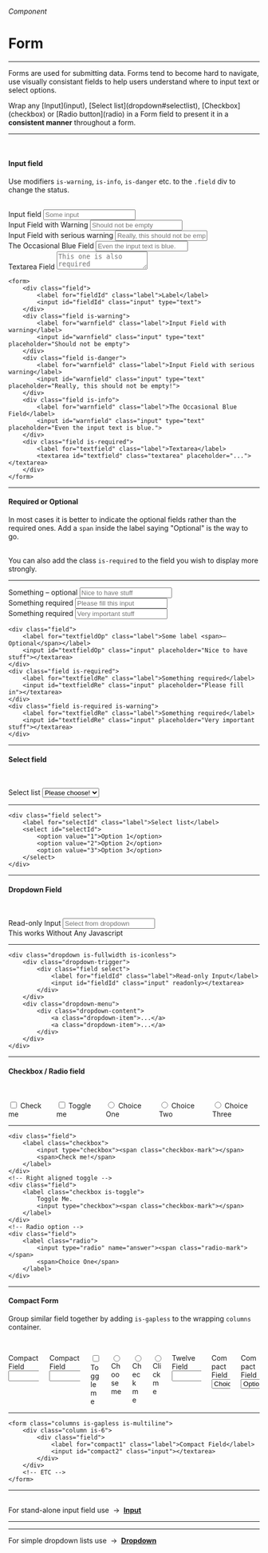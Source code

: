 <h6 class="is-uppercase has-text-grey has-text-weight-medium is-size-6 is-size-7-mobile">Component</h6>
<h1 class="title is-family-secondary is-size-2-mobile">Form</h1>
<hr class="is-visible is-size-4">
<p class="subtitle is-family-secondary has-text-dark">
    <span class="has-text-weight-semibold">Forms</span> are used for submitting data. Forms tend to become hard to navigate, use visually consistant fields to help users understand where to input text or select options.
</p>
<p class="subtitle is-family-secondary has-text-dark">Wrap any [Input](input), [Select list](dropdown#selectlist), [Checkbox](checkbox) or [Radio button](radio) in a Form field to present it in a <strong>consistent manner</strong> throughout a form.</p>
<hr class="is-visible is-size-4"><br>

<h4 class="title is-family-primary"><strong>Input field</strong></h4>

Use modifiers `is-warning`, `is-info`, `is-danger` etc. to the `.field` div to change the status.

<br>

<form class="box is-well is-large is-marginless is-radiusless-b" spellcheck="false" autocomplete="on" action="/action_page.php" method="get">
    <div class="field">
        <label for="email" class="label">Input field</label>
        <input id="email" name="email" class="input" type="text" placeholder="Some input">
    </div>
    <div class="field is-warning">
        <label for="warnfield" class="label">Input Field with Warning</label>
        <input id="warnfield" class="input" type="text" placeholder="Should not be empty">
    </div>
    <div class="field is-danger">
        <label for="dangerfield" class="label">Input Field with serious warning</label>
        <input id="dangerfield" class="input" type="text" placeholder="Really, this should not be empty!">
    </div>
    <div class="field is-info">
        <label for="infofield" class="label">The Occasional Blue Field</label>
        <input id="infofield" class="input" type="text" placeholder="Even the input text is blue.">
    </div>
    <div class="field is-required">
        <label for="textfield" class="label">Textarea Field</label>
        <textarea id="textfield" rows="2" class="textarea" placeholder="This one is also required"></textarea>
    </div>
</form>

    <form>
        <div class="field">
            <label for="fieldId" class="label">Label</label>
            <input id="fieldId" class="input" type="text">
        </div>
        <div class="field is-warning">
            <label for="warnfield" class="label">Input Field with warning</label>
            <input id="warnfield" class="input" type="text" placeholder="Should not be empty">
        </div>
        <div class="field is-danger">
            <label for="warnfield" class="label">Input Field with serious warning</label>
            <input id="warnfield" class="input" type="text" placeholder="Really, this should not be empty!">
        </div>
        <div class="field is-info">
            <label for="warnfield" class="label">The Occasional Blue Field</label>
            <input id="warnfield" class="input" type="text" placeholder="Even the input text is blue.">
        </div>
        <div class="field is-required">
            <label for="textfield" class="label">Textarea</label>
            <textarea id="textfield" class="textarea" placeholder="..."></textarea>
        </div>
    </form>
<hr class="is-visible is-size-1">
<h4 class="title is-family-primary"><strong>Required or Optional</strong></h4>

In most cases it is better to indicate the optional fields rather than the required ones. Add a `span` inside the label saying "Optional" is the way to go.

<br>You can also add the class `is-required` to the field you wish to display more strongly.

<hr>

<div class="box is-well is-medium is-marginless is-radiusless-b">
    <form class="columns">
        <div class="column is-4">
            <div class="field">
                <label for="textfieldOp" class="label">Something <span>– optional</span></label>
                <input id="textfieldOp" class="input" placeholder="Nice to have stuff"></textarea>
            </div>
        </div>
        <div class="column is-4">
            <div class="field is-required">
                <label for="textfieldRe" class="label">Something required</label>
                <input id="textfieldRe" class="input" placeholder="Please fill this input"></textarea>
            </div>
        </div>
        <div class="column is-4">
            <div class="field is-required is-warning">
                <label for="textfieldRe" class="label">Something required</label>
                <input id="textfieldRe" class="input" placeholder="Very important stuff"></textarea>
            </div>
        </div>
    </form>
</div>

    <div class="field">
        <label for="textfieldOp" class="label">Some label <span>– Optional</span></label>
        <input id="textfieldOp" class="input" placeholder="Nice to have stuff"></textarea>
    </div>
    <div class="field is-required">
        <label for="textfieldRe" class="label">Something required</label>
        <input id="textfieldRe" class="input" placeholder="Please fill in"></textarea>
    </div>
    <div class="field is-required is-warning">
        <label for="textfieldRe" class="label">Something required</label>
        <input id="textfieldRe" class="input" placeholder="Very important stuff"></textarea>
    </div>
<hr class="is-visible is-size-1">

<h4 class="title is-family-primary"><strong>Select field</strong></h4>

<br><form class="box is-well is-radiusless-b is-large is-marginless">
    <div class="field select is-warning">
        <label for="selectId" class="label">Select list</label>
        <select id="selectId">
            <option value="1">Please choose!</option>
            <option value="2">System</option>
            <option value="3">Select</option>
            <option value="4">List</option>
        </select>
    </div>
</form>
<hr class="is-thin is-visible">

    <div class="field select">
        <label for="selectId" class="label">Select list</label>
        <select id="selectId">
            <option value="1">Option 1</option>
            <option value="2">Option 2</option>
            <option value="3">Option 3</option>
        </select>
    </div>
<hr class="is-visible is-size-1">

<h4 class="title is-family-primary"><strong>Dropdown Field</strong></h4>

<br><form class="box is-well is-large is-marginless is-radiusless-b">
    <div class="dropdown is-hoverable is-fullwidth is-iconless">
        <div class="dropdown-trigger">
            <div class="field select">
                <label for="dropFieldIn" class="label">Read-only Input</label>
                <input id="dropFieldIn" class="input" readonly placeholder="Select from dropdown"></textarea>
            </div>
        </div>
        <div class="dropdown-menu">
            <div class="dropdown-content">
                <a class="dropdown-item">This works</a>
                <a class="dropdown-item">Without</a>
                <a class="dropdown-item">Any</a>
                <a class="dropdown-item">Javascript</a>
            </div>
        </div>
    </div>
</form>
<hr class="is-visible is-thin">

    <div class="dropdown is-fullwidth is-iconless">
        <div class="dropdown-trigger">
            <div class="field select">
                <label for="fieldId" class="label">Read-only Input</label>
                <input id="fieldId" class="input" readonly></textarea>
            </div>
        </div>
        <div class="dropdown-menu">
            <div class="dropdown-content">
                <a class="dropdown-item">...</a>
                <a class="dropdown-item">...</a>
            </div>
        </div>
    </div>
<hr class="is-visible is-size-1">

<h4 class="title is-family-primary"><strong>Checkbox / Radio field</strong></h4>

<br><form class="box is-well is-large is-marginless is-radiusless-b">
    <div class="columns is-multiline is-small">
        <div class="column is-6">
            <div class="field">
                <label class="checkbox">
                    <input type="checkbox"><span class="checkbox-mark"></span>
                    <span>Check me</span>
                </label>
            </div>
        </div>
        <div class="column is-6">
            <div class="field">
                <label class="checkbox is-toggle is-right">
                    <input type="checkbox"><span class="checkbox-mark"></span>
                    <span>Toggle me</span>
                </label>
            </div>
        </div>
        <div class="column is-one-third">
            <div class="field">
                <label class="radio">
                    <input type="radio" name="answer"><span class="radio-mark"></span>
                    <span>Choice One</span>
                </label>
            </div>
        </div>
        <div class="column is-one-third">
            <div class="field">
                <label class="radio">
                    <input type="radio" name="answer"><span class="radio-mark"></span>
                    <span>Choice Two</span>
                </label>
            </div>
        </div>
        <div class="column is-one-third">
            <div class="field">
                <label class="radio">
                    <input type="radio" name="answer"><span class="radio-mark"></span>
                    <span>Choice Three</span>
                </label>
            </div>
        </div>
    </div>
</form>
<hr class="is-thin is-visible">

    <div class="field">
        <label class="checkbox">
            <input type="checkbox"><span class="checkbox-mark"></span>
            <span>Check me!</span>
        </label>
    </div>
    <!-- Right aligned toggle -->
    <div class="field">
        <label class="checkbox is-toggle">
            Toggle Me.
            <input type="checkbox"><span class="checkbox-mark"></span>
        </label>
    </div>
    <!-- Radio option -->
    <div class="field">
        <label class="radio">
            <input type="radio" name="answer"><span class="radio-mark"></span>
            <span>Choice One</span>
        </label>
    </div>
<hr class="is-visible is-size-1">

<h4 class="title is-family-primary"><strong>Compact Form</strong></h4>

Group similar field together by adding `is-gapless` to the wrapping `columns` container.

<br><form class="box is-well is-large is-marginless is-radiusless-b">
    <div class="columns is-gapless is-multiline">
        <div class="column is-3">
            <div class="field">
                <label for="compact1" class="label">Compact Field</label>
                <input id="compact2" class="input   "></input>
            </div>
        </div>
        <div class="column is-9">
            <div class="field">
                <label for="compact1" class="label">Compact Field</label>
                <input id="compact2" class="input"></input>
            </div>
        </div>
        <div class="column is-12">
            <div class="field">
                <label class="checkbox is-toggle is-right">
                    <input type="checkbox"><span class="checkbox-mark"></span>
                    <span>Toggle me</span>
                </label>
            </div>
        </div>
        <div class="column is-4">
            <div class="field">
                <label class="radio">
                    <input type="radio" name="compact-radio"><span class="radio-mark"></span>
                    <span>Choose me</span>
                </label>
            </div>
        </div>
        <div class="column is-4">
            <div class="field">
                <label class="radio">
                    <input type="radio" name="compact-radio"><span class="radio-mark"></span>
                    <span>Check me</span>
                </label>
            </div>
        </div>
        <div class="column is-4">
            <div class="field">
                <label class="radio">
                    <input type="radio" name="compact-radio"><span class="radio-mark"></span>
                    <span>Click me</span>
                </label>
            </div>
        </div>
        <div class="column is-12">
            <div class="field">
                <label for="compact1" class="label">Twelve Field</label>
                <input id="compact2" class="input "></input>
            </div>
        </div>
        <div class="column is-6">
            <div class="field select">
                <label for="compact1" class="label">Compact Field</label>
                <select id="compact1">
                    <option value="1">Choice 1</option>
                    <option value="2">Choice 2</option>
                    <option value="3">Choice 3</option>
                </select>
            </div>
        </div>
        <div class="column is-6">
            <div class="field select">
                <label for="compact1" class="label">Compact Field</label>
                <select id="compact1">
                    <option value="1">Option A</option>
                    <option value="2">Option B</option>
                    <option value="3">Option C</option>
                </select>
            </div>
        </div>
    </div>
</form>
<hr class="is-thin is-visible">

    <form class="columns is-gapless is-multiline">
        <div class="column is-6">
            <div class="field">
                <label for="compact1" class="label">Compact Field</label>
                <input id="compact2" class="input"></textarea>
            </div>
        </div>
        <!-- ETC -->
    </form>
<hr>
<br>

<div class="box is-well has-text-grey-dark">
    For stand-alone input field use &nbsp;→&nbsp; <a href="#/input"><strong>Input</strong></a>
    <hr class="is-thin">
    <hr class="is-thin">
    For simple dropdown lists use &nbsp;→&nbsp; <a href="#/dropdown"><strong>Dropdown</strong></a>
</div>